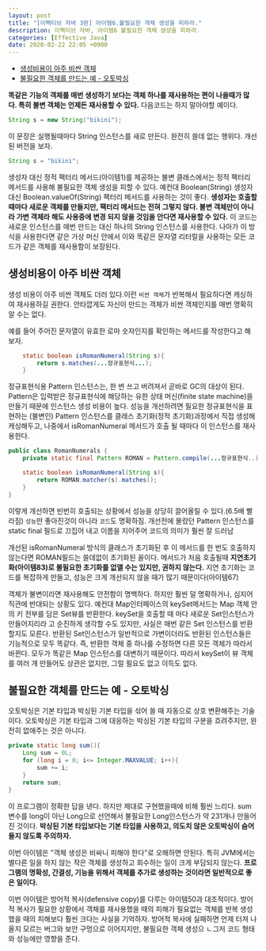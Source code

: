 ```yaml
---
layout: post
title: "[이펙티브 자바 3판] 아이템6.불필요한 객체 생성을 피하라."
description: 이펙티브 자바, 아이템6 불필요한 객체 생성을 피하라.
categories: [Effective Java]
date: 2020-02-22 22:05 +0900
---
```

<!-- TOC -->

- [생성비용이 아주 비싼 객체](#생성비용이-아주-비싼-객체)
- [불필요한 객체를 만드는 예 - 오토박싱](#불필요한-객체를-만드는-예---오토박싱)

<!-- /TOC -->
**똑같은 기능의 객체를 매번 생성하기 보다는 객체 하나를 재사용하는 편이 나을때가 많다. 특히 불변 객체는 언제든 재사용할 수 있다.**
다음코드는 하지 말아야할 예이다.
```java
String s = new String("bikini");
```
이 문장은 실행될때마다 String 인스턴스를 새로 만든다. 완전히 쓸데 없는 행위다.
개선된 버전을 보자.
```java
String s = "bikini";
```

생성자 대신 정적 팩터리 메서드(아이템1)를 제공하는 불변 클래스에서는 정적 팩터리 메서드를 사용해 불필요한 객체 생성을 피할 수 있다. 예컨대 Boolean(String) 생성자 대신 Boolean.valueOf(String) 팩터리 메서드를 사용하는 것이 좋다. **생성자는 호출할 때마다 새로운 객체를 만들지만, 팩터리 메서드는 전혀 그렇지 않다. 불변 객체만이 아니라 가변 객체라 해도 사용중에 변경 되지 않을 것임을 안다면 재사용할 수 있다.**
이 코드는 새로운 인스턴스를 매번 만드는 대신 하나의 String 인스턴스를 사용한다. 나아가 이 방식을 사용한다면 같은 가상 머신 안에서 이와 똑같은 문자열 리터럴을 사용하는 모든 코드가 같은 객체를 재사용함이 보장된다.

## 생성비용이 아주 비싼 객체
생성 비용이 아주 비싼 객체도 더러 있다.이런 `비싼 객체`가 반복해서 필요하다면 캐싱하여 재사용하길 권한다. 안타깝게도 자신이 만드는 객체가 비싼 객체인지를 매번 명확히 알 수는 없다. 

예를 들어 주어진 문자열이 유효한 로마 숫자인지를 확인하는 메서드를 작성한다고 해 보자. 

```java
    static boolean isRomanNumeral(String s){
        return s.matches(...정규표현식...);
    }
```

정규표현식용 Pattern 인스턴스는, 한 번 쓰고 버려져서 곧바로 GC의 대상이 된다. Pattern은 입력받은 정규표현식에 해당하는 유한 상태 머신(finite state machine)을 만들기 때문에 인스턴스 생성 비용이 높다.
성능을 개선하려면 필요한 정규표현식을 표현하는 (불변인) Pattern 인스턴스를 클래스 초기화(정적 초기화)과정에서 직접 생성해 캐싱해두고, 나중에서 isRomanNumeral 메서드가 호출 될 때마다 이 인스턴스를 재사용한다.

```java
public class RomanNumerals {
    private static final Pattern ROMAN = Pattern.compile(...정규표현식..);

    static boolean isRomanNumeral(String s){
        return ROMAN.matcher(s).matches();
    }
}
```
이렇게 개선하면 빈번히 호출되는 상황에서 성능을 상당히 끌어올릴 수 있다.(6.5배 빨라짐)
`성능`만 좋아진것이 아니라 `코드`도 명확하짐. 개선전에 몰랐던 Pattern 인스턴스를 static final 필드로 끄집어 내고 이름을 지어주어 코드의 의미가 훨씬 잘 드러남

개선된 isRomanNumeral 방식의 클래스가 초기화된 후 이 메서드를 한 번도 호출하지 않는다면 ROMAN필드는 쓸데없이 초기화된 꼴이다. 메서드가 처음 호출될때 **지연초기화(아이템83)로 불필요한 초기화를 없앨 수는 있지만, 권하지 않는다.** 지연 초기화는 코드를 복잡하게 만들고, 성능은 크게 개선되지 않을 때가 많기 때문이다(아이템67)

객체가 불변이라면 재사용해도 안전함이 명백하다. 하지만 훨씬 덜 명확하거나, 심지어 직관에 반대되는 상황도 있다. 
예컨대 Map인터페이스의 keySet메서드는 Map 객체 안의 키 전부를 담은 Set뷰를 반환한다. keySet을 호출할 때 마다 새로운 Set인스턴스가 만들어지리라 고 순진하게 생각할 수도 있지만, 사실은 매번 같은 Set 인스턴스를 반환할지도 모른다. 반환된 Set인스턴스가 일반적으로 가변이더라도 반환된 인스턴스들은 기능적으로 모두 똑같다. 즉, 반환한 객체 중 하나를 수정하면 다른 모든 객체가 따라서 바뀐다. 모두가 똑같은 Map 인스턴스를 대변하기 때문이다. 따라서 keySet이 뷰 객체를 여러 개 만들어도 상관은 없지만, 그럴 필요도 없고 이득도 없다. 

## 불필요한 객체를 만드는 예 - 오토박싱
오토박싱은 기본 타입과 박싱된 기본 타입을 섞어 쓸 때 자동으로 상호 변환해주는 기술이다. 오토박싱은 기본 타입과 그에 대응하는 박싱된 기본 타입의 구분을 흐려주지만, 완전히 없애주는 것은 아니다. 
```java
private static long sum(){
    Long sum = 0L;
    for (long i = 0; i<= Integer.MAXVALUE; i++){
        sum += i;
    }
    return sum;
}
```
이 프로그램이 정확한 답을 낸다. 하지만 제대로 구현했을때에 비해 훨씬 느리다. sum변수를 long이 아닌 Long으로 선언해서 불필요한 Long인스턴스가 약 231개나 만들어진 것이다. **박싱된 기본 타입보다는 기본 타입을 사용하고, 의도치 않은 오토박싱이 숨어들지 않도록 주의하자.**

이번 아이템은 "객체 생성은 비싸니 피해야 한다"로 오해하면 안된다. 특히 JVM에서는 별다른 일을 하지 않는 작은 객체를 생성하고 회수하는 일이 크게 부담되지 않는다. **프로그램의 명확성, 간결성, 기능을 위해서 객체를 추가로 생성하는 것이라면 일반적으로 좋은 일이다.**

이번 아이템은 방어적 복사(defensive copy)를 다루는 아이템50과 대조적이다. 방어적 복사가 필요한 상황에서 객체를 재사용했을 때의 피해가 필요없는 객체를 반복 생성했을 때의 피해보다 훨씬 크다는 사실을 기억하자. 방어적 복사에 실패하면 언제 터져 나올지 모르는 버그와 보안 구멍으로 이어지지만, 불필요한 객체 생성으 ㄴ그저 코드 형태와 성능에만 영향을 준다. 

